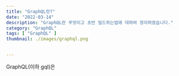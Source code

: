 ```yaml
---
title: "GraphQL란?"
date: "2022-03-14"
description: "GraphQL란 무엇이고 초반 빌드하는법에 대하여 정리하였습니다."
category: "GraphQL"
tags: [ "GraphQL" ]
thumbnail: ./images/graphql.png


---
```


GraphQL(이하 gql)은
